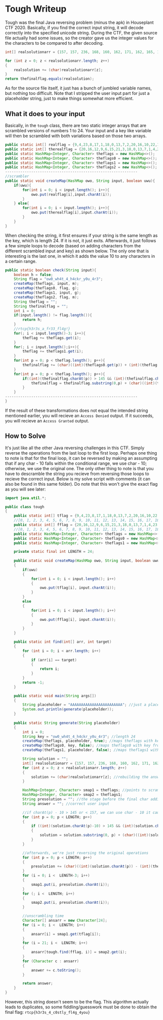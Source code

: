 # Tough Writeup

Tough was the final Java reversing problem (minus the apk) in Houseplant CTF 2020.  Basically, if you find the correct input string, it will decode correctly into the specified unicode string.
During the CTF, the given source file actually had some issues, so the creator gave us the integer values for the characters to be compared to after decoding.
```java
int[] realsolutionarr = {157, 157, 236, 168, 160, 162, 171, 162, 165, 199, 169, 169, 160, 194, 235, 207, 227, 210, 157, 203, 227, 104, 212, 202};

for (int z = 0; z < realsolutionarr.length; z++)
{
    realsolution += (char)realsolutionarr[z];
}
return thefinalflag.equals(realsolution);
```

As for the source file itself, it just has a bunch of jumbled variable names, but nothing too difficult. Note that I stripped the user input part for just a placeholder string, just to make things somewhat more efficient.

## What it does to your input

Basically, in the `tough` class, there are two static integer arrays that are scrambled versions of numbers 1 to 24.  Your input and a key like variable will then be scrambled with both variations based on those two arrays.
```java
public static int[] realflag = {9,4,23,8,17,1,18,0,13,7,2,20,16,10,22,12,19,6,15,21,3,14,5,11};
public static int[] therealflag = {20,16,12,9,6,15,21,3,18,0,13,7,1,4,23,8,17,2,10,22,19,11,14,5};
public static HashMap<Integer, Character> theflags = new HashMap<>();
public static HashMap<Integer, Character> theflags0 = new HashMap<>();
public static HashMap<Integer, Character> theflags1 = new HashMap<>();
public static HashMap<Integer, Character> theflags2 = new HashMap<>(); //note that this one is never really used in the program
-------------------------------------------------------------
//scrambler
public static void createMap(HashMap owo, String input, boolean uwu){
    if(uwu){
        for(int i = 0; i < input.length(); i++){
            owo.put(realflag[i],input.charAt(i));
        }
    } else{
        for(int i = 0; i < input.length(); i++){
            owo.put(therealflag[i],input.charAt(i));
        }
    }
}
```
When checking the string, it first ensures if your string is the same length as the key, which is length 24.  If it is not, it just exits.  Afterwards, it just follows a few simple loops to decode (based on adding characters from the different scrambled input and key) as shown below.  The only one that is interesting is the last one, in which it adds the value 10 to any characters in a certain range.
```java
public static boolean check(String input){
    boolean h = false;
    String flag = "ow0_wh4t_4_h4ckr_y0u_4r3";
    createMap(theflags, input, m);
    createMap(theflags0, flag, g);
    createMap(theflags1, input, g);
    createMap(theflags2, flag, m);
    String theflag = "";
    String thefinalflag = "";
    int i = 0;
    if(input.length() != flag.length()){
        return h;
    }
    //rtcp{h3r3s_a_fr33_fl4g!}
    for(; i < input.length()-3; i++){
        theflag += theflags.get(i);
    }
    for(; i < input.length();i++){
        theflag += theflags1.get(i);
    }
    for(int p = 0; p < theflag.length(); p++){
        thefinalflag += (char)((int)(theflags0.get(p)) + (int)(theflag.charAt(p)));
    }
    for(int p = 0; p < theflag.length(); p++){
        if((int)(thefinalflag.charAt(p)) > 145 && (int)(thefinalflag.charAt(p)) < 157){
            thefinalflag = thefinalflag.substring(0,p) + (char)((int)(thefinalflag.charAt(p)+10)) + thefinalflag.substring(p+1);
        }
    }
-------------------------------------------------------------
}
```
If the result of these transformations does not equal the intended string mentioned earlier, you will recieve an `Access Denied` output.  If it succeeds, you will recieve an `Access Granted` output.

## How to Solve

It's just like all the other Java reversing challenges in this CTF.  Simply reverse the operations from the last loop to the first loop.
Perhaps one thing to note is that for the final loop, it can be reversed by making an assumpting that if any char - 10 falls within the conditional range, we use char - 10; otherwise, we use the original one.
The only other thing to note is that you have to descramble the string you recieve from reversing those loops to recieve the correct input.  Below is my solve script with comments (it can also be found in this same folder).  Do note that this won't give the exact flag as you will see later:
```java
import java.util.*;

public class tough
{
    public static int[] tflag = {9,4,23,8,17,1,18,0,13,7,2,20,16,10,22,12,19,6,15,21,3,14,5,11}; //24
    //[0, 1, 2, 3, 4, 5, 6, 7, 8, 9, 10, 11, 12, 13, 14, 15, 16, 17, 18, 19, 20, 21, 22, 23]
    public static int[] fflag = {20,16,12,9,6,15,21,3,18,0,13,7,1,4,23,8,17,2,10,22,19,11,14,5}; //24
    //[0, 1, 2, 3, 4, 5, 6, 7, 8, 9, 10, 11, 12, 13, 14, 15, 16, 17, 18, 19, 20, 21, 22, 23]
    public static HashMap<Integer, Character> theflags = new HashMap<>();
    public static HashMap<Integer, Character> theflags0 = new HashMap<>();
    public static HashMap<Integer, Character> theflags1 = new HashMap<>();

    private static final int LENGTH = 24;
    
    public static void createMap(HashMap owo, String input, boolean uwu)
    {
        if(uwu)
        {
            for(int i = 0; i < input.length(); i++)
            {
                owo.put(tflag[i], input.charAt(i));
            }
        } 
        else
        {
            for(int i = 0; i < input.length(); i++)
            {
                owo.put(fflag[i], input.charAt(i));
            }
        }
    }

    public static int find(int[] arr, int target)
    {
        for (int i = 0; i < arr.length; i++)
        {
            if (arr[i] == target)
            {
                return i;
            }
        }
        return -1;
    }

    public static void main(String args[]) 
    {
        String placeholder = "AAAAAAAAAAAAAAAAAAAAAAAA"; //just a placeholder
        System.out.println(generate(placeholder));
    }
    
    public static String generate(String placeholder)
    {
        int i = 0;
        String key = "ow0_wh4t_4_h4ckr_y0u_4r3"; //length 24
        createMap(theflags, placeholder, true); //maps theflags with key from tflag and values from input (placeholder)
        createMap(theflags0, key, false); //maps theflags0 with key from fflag and values from key
        createMap(theflags1, placeholder, false); //maps theflags1 with key from fflag and values from input

        String solution = "";
        int[] realsolutionarr = {157, 157, 236, 168, 160, 162, 171, 162, 165, 199, 169, 169, 160, 194, 235, 207, 227, 210, 157, 203, 227, 104, 212, 202};
        for (int z = 0; z < realsolutionarr.length; z++)
        {
            solution += (char)realsolutionarr[z]; //rebuilding the answer from the hint given, original source file had some issues with the answer
        }

        HashMap<Integer, Character> smap1 = theflags; //points to scrambled maps
        HashMap<Integer, Character> smap2 = theflags1;
        String presolution = ""; //the stage before the final char additions
        String answer = ""; //correct user input

        //if charAt(p) - 10 > 145 or < 157, we can use char - 10 it cause it was simple addition to the char
        for (int p = 0; p < LENGTH; p++)
        {
            if ((int)(solution.charAt(p)-10) > 145 && (int)(solution.charAt(p)-10) < 157)
            {
                solution = solution.substring(0, p) + (char)((int)(solution.charAt(p)-10)) + solution.substring(p+1);
            }
        }

        //afterwards, we're just reversing the original operations
        for (int p = 0; p < LENGTH; p++)
        {
            presolution += (char)((int)(solution.charAt(p)) - (int)(theflags0.get(p)));
        }
        for (i = 0; i <  LENGTH-3; i++)
        {
            smap1.put(i, presolution.charAt(i));
        }
        for (; i <  LENGTH; i++)
        {
            smap2.put(i, presolution.charAt(i));
        }

        //unscrambling time
        Character[] ansarr = new Character[24];
        for (i = 0; i <  LENGTH; i++)
        {
            ansarr[i] = smap1.get(tflag[i]);
        }
        for (i = 21; i <  LENGTH; i++)
        {
            ansarr[tough.find(fflag, i)] = smap2.get(i);
        }
        for (Character c : ansarr)
        {
            answer += c.toString();
        }

        return answer;
    }
}
```
However, this string doesn't seem to be the flag.  This algorithm actually leads to duplicates, so some fiddling/guesswork must be done to obtain the final flag: `rtcp{h3r3s_4_c0stly_fl4g_4you}`

